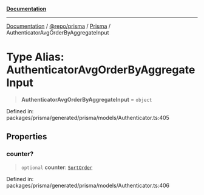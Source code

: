 [**Documentation**](../../../../../README.md)

***

[Documentation](../../../../../README.md) / [@repo/prisma](../../../README.md) / [Prisma](../README.md) / AuthenticatorAvgOrderByAggregateInput

# Type Alias: AuthenticatorAvgOrderByAggregateInput

> **AuthenticatorAvgOrderByAggregateInput** = `object`

Defined in: packages/prisma/generated/prisma/models/Authenticator.ts:405

## Properties

### counter?

> `optional` **counter**: [`SortOrder`](SortOrder.md)

Defined in: packages/prisma/generated/prisma/models/Authenticator.ts:406
